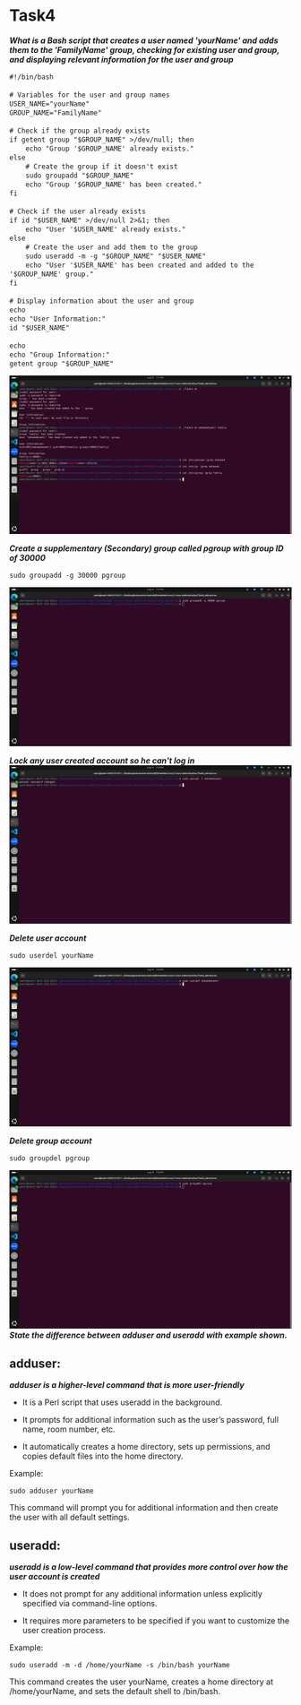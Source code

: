 # Task4

***What is a Bash script that creates a user named 'yourName' and adds them to the 'FamilyName' group, checking for existing user and group, and displaying relevant information for the user and group***
```
#!/bin/bash

# Variables for the user and group names
USER_NAME="yourName"
GROUP_NAME="FamilyName"

# Check if the group already exists
if getent group "$GROUP_NAME" >/dev/null; then
    echo "Group '$GROUP_NAME' already exists."
else
    # Create the group if it doesn't exist
    sudo groupadd "$GROUP_NAME"
    echo "Group '$GROUP_NAME' has been created."
fi

# Check if the user already exists
if id "$USER_NAME" >/dev/null 2>&1; then
    echo "User '$USER_NAME' already exists."
else
    # Create the user and add them to the group
    sudo useradd -m -g "$GROUP_NAME" "$USER_NAME"
    echo "User '$USER_NAME' has been created and added to the '$GROUP_NAME' group."
fi

# Display information about the user and group
echo
echo "User Information:"
id "$USER_NAME"

echo
echo "Group Information:"
getent group "$GROUP_NAME"

```
![Getting Started](./Pictures/1.png)

***Create a supplementary (Secondary) group called pgroup with group ID of 30000***
```
sudo groupadd -g 30000 pgroup
```
![Getting Started](./Pictures/2.png)

***Lock any user created account so he can't log in***
![Getting Started](./Pictures/3.png)

***Delete user account***
```
sudo userdel yourName
```
![Getting Started](./Pictures/4.png)

***Delete group account***
```
sudo groupdel pgroup
```
![Getting Started](./Pictures/5.png)
***State the difference between adduser and useradd with example shown.***
## adduser:

***adduser is a higher-level command that is more user-friendly***

- It is a Perl script that uses useradd in the background.

- It prompts for additional information such as the user’s password, full name, room number, etc.

- It automatically creates a home directory, sets up permissions, and copies default files into the home directory.

Example:
```
sudo adduser yourName
```
This command will prompt you for additional information and then create the user with all default settings.

## useradd:

***useradd is a low-level command that provides more control over how the user account is created***

- It does not prompt for any additional information unless explicitly specified via command-line options.

- It requires more parameters to be specified if you want to customize the user creation process.

Example:
```
sudo useradd -m -d /home/yourName -s /bin/bash yourName
```
This command creates the user yourName, creates a home directory at /home/yourName, and sets the default shell to /bin/bash.
